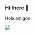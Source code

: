 ### Hi there 👋

Hola amigos 

<img src="https://img.shields.io/badge/-YouTube-FF0000?&style=for-the-badge&logo=YouTube&logoColor=white" />

<!--
**emmanueljrdev/emmanueljrdev** is a ✨ _special_ ✨ repository because its `README.md` (this file) appears on your GitHub profile.

Here are some ideas to get you started:

- 🔭 I’m currently working on ...
- 🌱 I’m currently learning ...
- 👯 I’m looking to collaborate on ...
- 🤔 I’m looking for help with ...
- 💬 Ask me about ...
- 📫 How to reach me: ...
- 😄 Pronouns: ...
- ⚡ Fun fact: ...
-->
